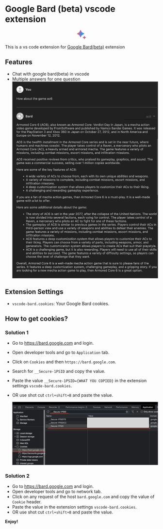 # Google Bard (beta) vscode extension

<p align="center">
  <img src="/assets/bard.png" alt="Example Image" width="30">
</p>

This is a vs code extension for [Google Bard(beta)](https://bard.google.com/) extension

## Features

* Chat with google bard(beta) in vscode
* Multiple answers for one question
  ![Example](./assets/sample.png)

## Extension Settings

* `vscode-bard.cookies`: Your Google Bard cookies.

## How to get cookies?

### Solution 1

* Go to <https://bard.google.com> and login.
* Open developer tools and go to `Application` tab.
* Click on `Cookies` and then `https://bard.google.com`.
* Search for `__Secure-1PSID` and copy the value.
* Paste the value `__Secure-1PSID={WHAT YOU COPIED}` in the extension settings `vscode-bard.cookies`.
* OR use shot cut `ctrl+shift+B` and paste the value.

  ![Example](./assets/getcookie.png)

### Solution 2

* Go to <https://bard.google.com> and login.
* Open developer tools and go to network tab.
* Click on any request of the host `bard.google.com` and copy the value of `Cookie` header.
* Paste the value in the extension settings `vscode-bard.cookies`.
* OR use shot cut `ctrl+shift+B` and paste the value.

**Enjoy!**
